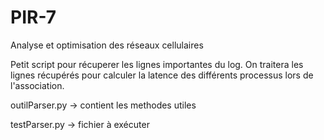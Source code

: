 # PIR-7
 Analyse et optimisation des réseaux cellulaires

Petit script pour récuperer les lignes importantes du log.
On traitera les lignes récupérés pour calculer la latence des différents processus lors de l'association.

outilParser.py -> contient les methodes utiles

testParser.py  -> fichier à exécuter
